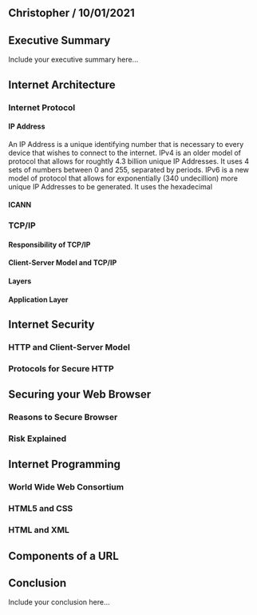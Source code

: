 ## Christopher / 10/01/2021

## Executive Summary 
Include your executive summary here...

## Internet Architecture
### Internet Protocol
#### IP Address
An IP Address is a unique identifying number that is necessary to every device that wishes to connect to the internet. 
IPv4 is an older model of protocol that allows for roughtly 4.3 billion unique IP Addresses. It uses 4 sets of numbers between 0 and 255, separated by periods. 
IPv6 is a new model of protocol that allows for exponentially (340 undecillion) more unique IP Addresses to be generated. It uses the hexadecimal 
#### ICANN

### TCP/IP
#### Responsibility of TCP/IP
#### Client-Server Model and TCP/IP
#### Layers
#### Application Layer

## Internet Security
### HTTP and Client-Server Model
### Protocols for Secure HTTP

## Securing your Web Browser
### Reasons to Secure Browser
### Risk Explained

## Internet Programming
### World Wide Web Consortium
### HTML5 and CSS
### HTML and XML

## Components of a URL

## Conclusion
Include your conclusion here...
